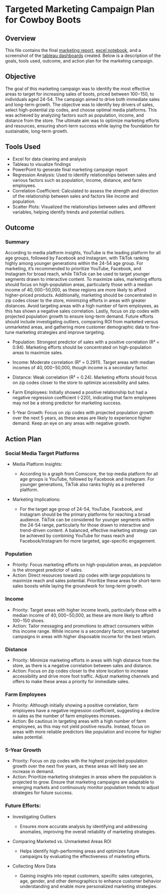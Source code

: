 # Targeted Marketing Campaign Plan for Cowboy Boots

## Overview

This file contains the final [marketing report](https://github.com/ariannalangton/Data-Analytics-Portfolio/blob/main/marketingCampaignPlan/cowboyBootsMarketingReport.pdf), [excel notebook](https://1drv.ms/x/c/97cc7397b9703e85/EUDi2QVUaNdOkU-HSor9REABFLv8jw6NH--ADIs94SnMlg), and a screenshot of the [tableau dashboards](https://public.tableau.com/app/profile/arianna.langton5684/viz/2019TargetZipCodes/Dashboard2) created. Below is a description of the goals, tools used, outcome, and action plan for the marketing campaign.

## Objective

The goal of this marketing campaign was to identify the most effective areas to target for increasing sales of boots, priced between $100-$150, to individuals aged 24-54. The campaign aimed to drive both immediate sales and long-term growth. The objective was to identify key drivers of sales, select high-potential zip codes, and choose optimal media platforms. This was achieved by analyzing factors such as population, income, and distance from the store. The ultimate aim was to optimize marketing efforts and resources, ensuring short-term success while laying the foundation for sustainable, long-term growth.

## Tools Used

- Excel for data cleaning and analysis
- Tableau to visualize findings
- PowerPoint to generate final marketing campaign report
- Regression Analysis: Used to identify relationships between sales and various factors such as population, income, distance, and farm employees.
- Correlation Coefficient: Calculated to assess the strength and direction of the relationship between sales and factors like income and population.
- Scatter Plots: Visualized the relationships between sales and different variables, helping identify trends and potential outliers.
## Outcome

### Summary
According to media platform insights, YouTube is the leading platform for all age groups, followed by Facebook and Instagram, with TikTok ranking highly among younger generations within the 24-54 age group. For marketing, it’s recommended to prioritize YouTube, Facebook, and Instagram for broad reach, while TikTok can be used to target younger segments drawn to interactive content. To maximize sales, marketing efforts should focus on high-population areas, particularly those with a median income of $40,000-$50,000, as these regions are more likely to afford higher-priced products. Additionally, marketing should be concentrated in zip codes closer to the store, minimizing efforts in areas with greater distances. Avoid targeting areas with a high number of farm employees, as this has shown a negative sales correlation. Lastly, focus on zip codes with projected population growth to ensure long-term demand. Future efforts should include investigating outliers, comparing ROI from marketed versus unmarketed areas, and gathering more customer demographic data to fine-tune marketing strategies and improve targeting.

- Population: Strongest predictor of sales with a positive correlation (R² = 0.94). Marketing efforts should be concentrated on high-population areas to maximize sales.

- Income: Moderate correlation (R² = 0.2911). Target areas with median incomes of $40,000-$50,000, though income is a secondary factor.

- Distance: Weak correlation (R² = 0.24). Marketing efforts should focus on zip codes closer to the store to optimize accessibility and sales.

- Farm Employees: Initially showed a positive relationship but had a negative regression coefficient (-220), indicating that farm employees may not be a strong predictor for marketing success.

- 5-Year Growth: Focus on zip codes with projected population growth over the next 5 years, as these areas are likely to experience higher demand. Keep an eye on any areas with negative growth.

## Action Plan

### Social Media Target Platforms

   - Media Platform Insights:
      - According to a graph from Comscore, the top media platform for all age groups is YouTube, followed by Facebook and Instagram. For younger generations, TikTok also ranks highly as a preferred platform.

- Marketing Implications:

   - For the target age group of 24-54, YouTube, Facebook, and Instagram should be the primary platforms for reaching a broad audience.
TikTok can be considered for younger segments within the 24-54 range, particularly for those drawn to interactive and trend-driven content.
A balanced, effective marketing strategy can be achieved by combining YouTube for mass reach and Facebook/Instagram for more targeted, age-specific engagement.

### Population

- Priority: Focus marketing efforts on high-population areas, as population is the strongest predictor of sales.
- Action: Direct resources toward zip codes with large populations to maximize reach and sales potential. Prioritize these areas for short-term sales boosts while laying the groundwork for long-term growth.
### Income

- Priority: Target areas with higher income levels, particularly those with a median income of $40,000-$50,000, as these are more likely to afford $100-$150 shoes.
- Action: Tailor messaging and promotions to attract consumers within this income range. While income is a secondary factor, ensure targeted campaigns in areas with higher disposable income for the best return.
### Distance

- Priority: Minimize marketing efforts in areas with high distance from the store, as there is a negative correlation between sales and distance.
- Action: Focus on zip codes closer to the store location to increase accessibility and drive more foot traffic. Adjust marketing channels and offers to make these areas a priority for immediate sales.
### Farm Employees

- Priority: Although initially showing a positive correlation, farm employees have a negative regression coefficient, suggesting a decline in sales as the number of farm employees increases.
- Action: Be cautious in targeting areas with a high number of farm employees, as this may not yield positive results. Instead, focus on areas with more reliable predictors like population and income for higher sales potential.
### 5-Year Growth

- Priority: Focus on zip codes with the highest projected population growth over the next five years, as these areas will likely see an increase in demand.
- Action: Prioritize marketing strategies in areas where the population is projected to grow. Ensure that marketing campaigns are adaptable to emerging markets and continuously monitor population trends to adjust strategies for future success.



### Future Efforts:
- Investigating Outliers

   - Ensures more accurate analysis by identifying and addressing anomalies, improving the overall reliability of marketing strategies.

- Comparing Marketed vs. Unmarketed Areas ROI

  - Helps identify high-performing areas and optimizes future campaigns by evaluating the effectiveness of marketing efforts.
- Collecting More Data

  - Gaining insights into repeat customers, specific sales categories, age, gender, and other demographics to enhance customer behavior understanding and enable more personalized marketing strategies.
